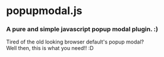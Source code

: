 # popupmodal.js
### A pure and simple javascript popup modal plugin. :)
Tired of the old looking browser default's popup modal?  
Well then, this is what you need!! :D  
